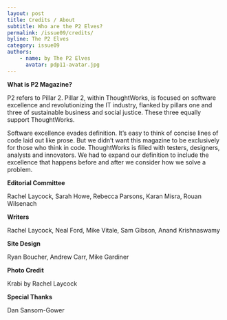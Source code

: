 ```yaml
---
layout: post
title: Credits / About
subtitle: Who are the P2 Elves?
permalink: /issue09/credits/
byline: The P2 Elves
category: issue09
authors:
    - name: by The P2 Elves
      avatar: pdp11-avatar.jpg
---
```

**What is P2 Magazine?**

P2 refers to Pillar 2. Pillar 2, within ThoughtWorks, is focused on software excellence and revolutionizing the IT industry, flanked by pillars one and three of sustainable business and social justice. These three equally support ThoughtWorks.

Software excellence evades definition. It’s easy to think of concise lines of code laid out like prose. But we didn’t want this magazine to be exclusively for those who think in code. ThoughtWorks is filled with testers, designers, analysts and innovators. We had to expand our definition to include the excellence that happens before and after we consider how we solve a problem.

**Editorial Committee**

Rachel Laycock, Sarah Howe, Rebecca Parsons, Karan Misra, Rouan Wilsenach

**Writers**

Rachel Laycock, Neal Ford, Mike Vitale, Sam Gibson, Anand Krishnaswamy

**Site Design**

Ryan Boucher, Andrew Carr, Mike Gardiner

**Photo Credit**

Krabi by Rachel Laycock

**Special Thanks**

Dan Sansom-Gower
